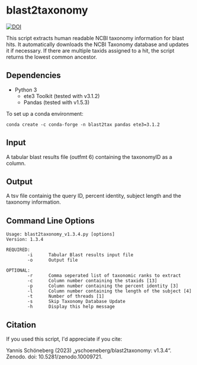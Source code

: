 # blast2taxonomy
[![DOI](https://zenodo.org/badge/597052423.svg)](https://zenodo.org/doi/10.5281/zenodo.10009721)

This script extracts human readable NCBI taxonomy information for blast hits. It automatically downloads the NCBI Taxonomy database and updates it if necessary. If there are multiple taxids assigned to a hit, the script returns the lowest common ancestor.

## Dependencies
- Python 3
  - ete3 Toolkit (tested with v3.1.2)
  - Pandas (tested with v1.5.3)
 
To set up a conda environment:
```
conda create -c conda-forge -n blast2tax pandas ete3=3.1.2
```
## Input
A tabular blast results file (outfmt 6) containing the taxonomyID as a column.
## Output
A tsv file containig the query ID, percent identity, subject length and the taxonomy information.
## Command Line Options
```
Usage: blast2taxonomy_v1.3.4.py [options]
Version: 1.3.4

REQUIRED:
        -i      Tabular Blast results input file
        -o      Output file

OPTIONAL:
        -r      Comma seperated list of taxonomic ranks to extract
        -c      Column number containing the staxids [13]
        -p      Column number containing the percent identity [3]
        -l      Column number containing the length of the subject [4]
        -t      Number of threads [1]
        -s      Skip Taxonomy Database Update
        -h      Display this help message
```
## Citation
If you used this script, I'd appreciate if you cite:

Yannis Schöneberg (2023) „yschoeneberg/blast2taxonomy: v1.3.4“. Zenodo. doi: 10.5281/zenodo.10009721.

